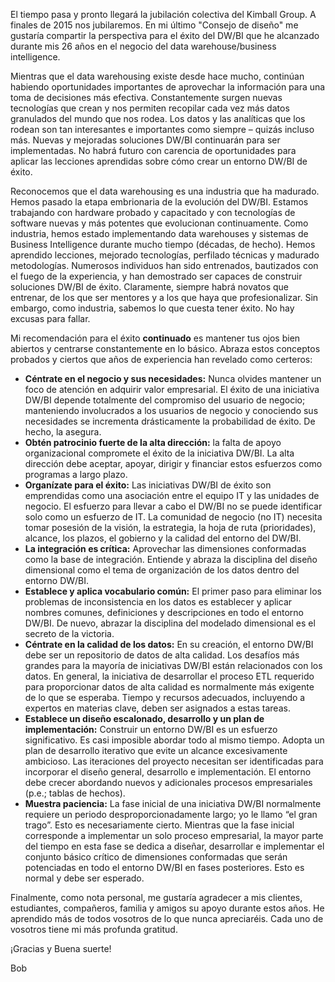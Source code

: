 ﻿---
UniqueId: JpjtNSvDiZ
Title: "Consejo de diseño #178: Conceptos probados y ciertos para el éxito del DW-BI"
Url: 2015/conceptos-probados-y-ciertos-datawarehouse-businessintelligence.html
Date: 2017-01-06T02:15:23.8710000+01:00
SecondaryDate: 2015-10-01T00:00:00.0000000
Description: "Mi recomendación para el éxito continuado es mantener tus ojos bien abiertos y centrarse constantemente en lo básico. Abraza estos conceptos probados y ciertos que años de experiencia han revelado como certeros."
Author: Bob Becker
Category: Fundamentos Business Intelligence
RelatedUrl: http://www.kimballgroup.com/2015/10/design-tip-178-tried-and-true-concepts-for-dw-bi-success/
IsDraft: false

---
El tiempo pasa y pronto llegará la jubilación colectiva del Kimball Group. A finales de 2015 nos jubilaremos. En mi último "Consejo de diseño" me gustaría compartir la perspectiva para el éxito del DW/BI que he alcanzado durante mis 26 años en el negocio del data warehouse/business intelligence.

Mientras que el data warehousing existe desde hace mucho, continúan habiendo oportunidades importantes de aprovechar la información para una toma de decisiones más efectiva. Constantemente surgen nuevas tecnologías que crean y nos permiten recopilar cada vez más datos granulados del mundo que nos rodea. Los datos y las analíticas que los rodean son tan interesantes e importantes como siempre – quizás incluso más. Nuevas y mejoradas soluciones DW/BI continuarán para ser implementadas. No habrá futuro con carencia de oportunidades para aplicar las lecciones aprendidas sobre cómo crear un entorno DW/BI de éxito.

Reconocemos que el data warehousing es una industria que ha madurado. Hemos pasado la etapa embrionaria de la evolución del DW/BI. Estamos trabajando con hardware probado y capacitado y con tecnologías de software nuevas y más potentes que evolucionan continuamente. Como industria, hemos estado implementando data warehouses y sistemas de Business Intelligence durante mucho tiempo (décadas, de hecho). Hemos aprendido lecciones, mejorado tecnologías, perfilado técnicas y madurado metodologías. Numerosos individuos han sido entrenados, bautizados con el fuego de la experiencia, y han demostrado ser capaces de construir soluciones DW/BI de éxito. Claramente, siempre habrá novatos que entrenar, de los que ser mentores y a los que haya que profesionalizar. Sin embargo, como industria, sabemos lo que cuesta tener éxito. No hay excusas para fallar.

Mi recomendación para el éxito **continuado** es mantener tus ojos bien abiertos y centrarse constantemente en lo básico. Abraza estos conceptos probados y ciertos que años de experiencia han revelado como certeros:

- **Céntrate en el negocio y sus necesidades:** Nunca olvides mantener un foco  de atención en adquirir valor empresarial. El éxito de una iniciativa DW/BI depende totalmente del compromiso del usuario de negocio; manteniendo involucrados a los usuarios de negocio y conociendo sus necesidades se incrementa drásticamente la probabilidad de éxito. De hecho, la asegura.
- **Obtén patrocinio fuerte de la alta dirección:** la falta de apoyo organizacional compromete el éxito de la iniciativa DW/BI. La alta dirección debe aceptar, apoyar, dirigir y financiar estos esfuerzos como programas a largo plazo.
- **Organízate para el éxito:** Las iniciativas DW/BI de éxito son emprendidas como una asociación entre el equipo IT y las unidades de negocio. El esfuerzo para llevar a cabo el DW/BI no se puede identificar solo como un esfuerzo de IT. La comunidad de negocio (no IT) necesita tomar posesión de la visión, la estrategia, la hoja de ruta (prioridades), alcance, los plazos, el gobierno y la calidad del entorno del DW/BI.
- **La integración es crítica:** Aprovechar las dimensiones conformadas como la base de integración. Entiende y abraza la disciplina del diseño dimensional como el tema de organización de los datos dentro del entorno DW/BI.
- **Establece y aplica vocabulario común:** El primer paso para eliminar los problemas de  inconsistencia en los datos es establecer y aplicar nombres comunes, definiciones y descripciones en todo el entorno DW/BI. De nuevo, abrazar la disciplina del modelado dimensional es el secreto de la victoria.
- **Céntrate en la calidad de los datos:** En su creación, el entorno DW/BI debe ser un repositorio de datos de alta calidad. Los desafíos más grandes para la mayoría de iniciativas DW/BI están relacionados con los datos. En general, la iniciativa de desarrollar el proceso ETL requerido para proporcionar datos de alta calidad es normalmente más exigente de lo que se esperaba. Tiempo y recursos adecuados, incluyendo a expertos en materias clave, deben ser asignados a estas tareas.
- **Establece un diseño escalonado, desarrollo y un plan de implementación:** Construir un entorno DW/BI es un esfuerzo significativo. Es casi imposible abordar todo al mismo tiempo.  Adopta un plan de desarrollo iterativo que evite  un alcance excesivamente ambicioso. Las iteraciones del proyecto necesitan ser identificadas para incorporar el diseño general, desarrollo e implementación. El entorno debe crecer abordando nuevos y adicionales procesos empresariales (p.e.; tablas de hechos).
- **Muestra paciencia:** La fase inicial de una iniciativa DW/BI normalmente requiere un periodo desproporcionadamente largo; yo le llamo “el gran trago”. Esto es necesariamente cierto. Mientras que la fase inicial corresponde a implementar un solo proceso empresarial, la mayor parte del tiempo en esta fase se dedica a diseñar, desarrollar e implementar el conjunto básico crítico de dimensiones conformadas que serán potenciadas en todo el entorno DW/BI en fases posteriores. Esto es normal y debe ser esperado.

Finalmente, como nota personal, me gustaría agradecer a mis clientes, estudiantes, compañeros, familia y amigos su apoyo durante estos años. He aprendido más de todos vosotros de lo que nunca apreciaréis. Cada uno de vosotros tiene mi más profunda gratitud.

¡Gracias y Buena suerte!

Bob